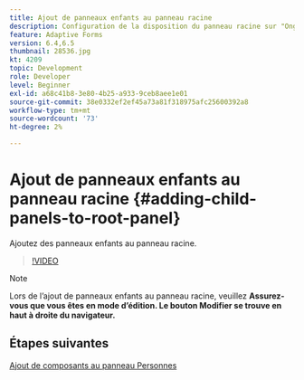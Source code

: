 ```yaml
---
title: Ajout de panneaux enfants au panneau racine
description: Configuration de la disposition du panneau racine sur "Onglets à gauche" et ajout de panneaux enfants au panneau racine.
feature: Adaptive Forms
version: 6.4,6.5
thumbnail: 28536.jpg
kt: 4209
topic: Development
role: Developer
level: Beginner
exl-id: a68c41b8-3e80-4b25-a933-9ceb8aee1e01
source-git-commit: 38e0332ef2ef45a73a81f318975afc25600392a8
workflow-type: tm+mt
source-wordcount: '73'
ht-degree: 2%

---
```


# Ajout de panneaux enfants au panneau racine {#adding-child-panels-to-root-panel}

Ajoutez des panneaux enfants au panneau racine.


>[!VIDEO](https://video.tv.adobe.com/v/28536?quality=12&learn=on)

>[!NOTE]
>Lors de l’ajout de panneaux enfants au panneau racine, veuillez **Assurez-vous que vous êtes en mode d’édition. Le bouton Modifier se trouve en haut à droite du navigateur.**

## Étapes suivantes

[Ajout de composants au panneau Personnes](./adding-components-to-people-panel.md)
